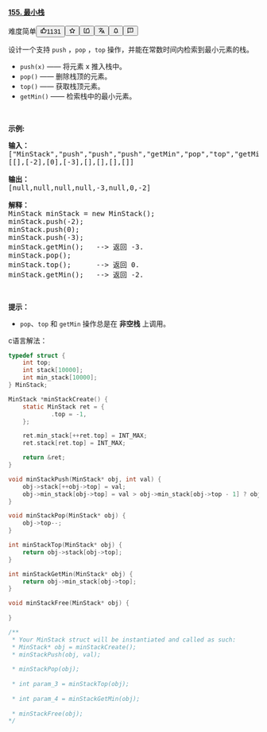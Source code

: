 <div class="description__2b0C"><div data-show-mask="false" class="css-xfm0cl-Container eugt34i0"><h4 data-cypress="QuestionTitle" class="css-10c1h40-Title eugt34i1"><a href="/problems/min-stack/">155. 最小栈</a></h4><div class="css-1e1vffy-Tools e1o5n5iy0"><span data-small-spacing="true" class="css-1p5igso-Difficulty e1o5n5iy1">难度</span><span data-degree="easy" class="css-1p5igso-Difficulty e1o5n5iy1">简单</span><button class="css-nabodd-Button e167268t1"><svg viewBox="0 0 24 24" width="1em" height="1em" class="css-1lc17o4-icon"><path fill-rule="evenodd" d="M7 19v-8H4v8h3zM7 9c0-.55.22-1.05.58-1.41L14.17 1l1.06 1.05c.27.27.44.65.44 1.06l-.03.32L14.69 8H21c1.1 0 2 .9 2 2v2c0 .26-.05.5-.14.73l-3.02 7.05C19.54 20.5 18.83 21 18 21H4a2 2 0 01-2-2v-8a2 2 0 012-2h3zm2 0v10h9l3-7v-2h-9l1.34-5.34L9 9z"></path></svg><span>1131</span></button><button class=" css-11hfr6f-Button e167268t1"><svg xmlns="http://www.w3.org/2000/svg" viewBox="0 0 24 24" width="1em" height="1em" fill="currentColor" class="css-1rhb60f-Svg ea8ky5j0"><path fill-rule="evenodd" d="M15.392 8.23l5.695.832a.942.942 0 01.521 1.607l-4.12 4.013.972 5.67a.942.942 0 01-1.367.993L12 18.667l-5.093 2.678a.942.942 0 01-1.367-.993l.972-5.67-4.12-4.013a.942.942 0 01.52-1.607l5.696-.833 2.547-5.16a.942.942 0 011.69 0l2.547 5.16zm-1.329 1.826L12 5.876l-2.063 4.18-4.615.675 3.34 3.252-.789 4.594L12 16.407l4.127 2.17-.788-4.594 3.34-3.252-4.616-.675z" clip-rule="evenodd"></path></svg></button><button class=" css-11hfr6f-Button e167268t1"><svg viewBox="0 0 24 24" width="1em" height="1em" class="css-1lc17o4-icon"><path fill-rule="evenodd" d="M17 5V2l5 5h-9a2 2 0 00-2 2v8H9V9a4 4 0 014-4h4zm3 14V9h2v10a2 2 0 01-2 2H4a2 2 0 01-2-2V5a2 2 0 012-2h3v2H4v14h16z"></path></svg></button><button class="css-11hfr6f-Button e167268t1"><svg viewBox="0 0 24 24" width="1em" height="1em" class="css-1lc17o4-icon"><path fill-rule="evenodd" d="M12.87 15.07l-2.54-2.51.03-.03A17.52 17.52 0 0014.07 6H17V4h-7V2H8v2H1v1.99h11.17C11.5 7.92 10.44 9.75 9 11.35 8.07 10.32 7.3 9.19 6.69 8h-2c.73 1.63 1.73 3.17 2.98 4.56l-5.09 5.02L4 19l5-5 3.11 3.11.76-2.04zM18.5 10h-2L12 22h2l1.12-3h4.75L21 22h2l-4.5-12zm-2.62 7l1.62-4.33L19.12 17h-3.24z"></path></svg></button><button class="css-11hfr6f-Button e167268t1"><svg viewBox="0 0 24 24" width="1em" height="1em" class="css-1lc17o4-icon"><path fill-rule="evenodd" d="M12 22c-1.1 0-2-.9-2-2h4c0 1.1-.9 2-2 2zm6-6l2 2v1H4v-1l2-2v-5c0-3.08 1.64-5.64 4.5-6.32V4c0-.83.67-1.5 1.5-1.5s1.5.67 1.5 1.5v.68C16.37 5.36 18 7.93 18 11v5zm-2 1v-6c0-2.48-1.51-4.5-4-4.5S8 8.52 8 11v6h8z"></path></svg></button><button class="css-11hfr6f-Button e167268t1"><svg viewBox="0 0 24 24" width="1em" height="1em" class="css-1lc17o4-icon"><path fill-rule="evenodd" d="M20 2H4c-1.1 0-1.99.9-1.99 2L2 22l4-4h14c1.1 0 2-.9 2-2V4c0-1.1-.9-2-2-2zm0 14H5.17l-.59.59-.58.58V4h16v12zm-9-4h2v2h-2v-2zm0-6h2v4h-2V6z"></path></svg></button></div></div><div class="css-1a7yjpy-ZoomWrapper e13l6k8o9"><div class="content__1Y2H"><div class="notranslate"><p>设计一个支持 <code>push</code> ，<code>pop</code> ，<code>top</code> 操作，并能在常数时间内检索到最小元素的栈。</p>

<ul>
	<li><code>push(x)</code> —— 将元素 x 推入栈中。</li>
	<li><code>pop()</code>&nbsp;—— 删除栈顶的元素。</li>
	<li><code>top()</code>&nbsp;—— 获取栈顶元素。</li>
	<li><code>getMin()</code> —— 检索栈中的最小元素。</li>
</ul>

<p>&nbsp;</p>

<p><strong>示例:</strong></p>

<pre><strong>输入：</strong>
["MinStack","push","push","push","getMin","pop","top","getMin"]
[[],[-2],[0],[-3],[],[],[],[]]

<strong>输出：</strong>
[null,null,null,null,-3,null,0,-2]

<strong>解释：</strong>
MinStack minStack = new MinStack();
minStack.push(-2);
minStack.push(0);
minStack.push(-3);
minStack.getMin();   --&gt; 返回 -3.
minStack.pop();
minStack.top();      --&gt; 返回 0.
minStack.getMin();   --&gt; 返回 -2.
</pre>

<p>&nbsp;</p>

<p><strong>提示：</strong></p>

<ul>
	<li><code>pop</code>、<code>top</code> 和 <code>getMin</code> 操作总是在 <strong>非空栈</strong> 上调用。</li>
</ul>


c语言解法：

```c
typedef struct {
    int top;
    int stack[10000];
    int min_stack[10000];
} MinStack;

MinStack *minStackCreate() {
    static MinStack ret = {
            .top = -1,
    };

    ret.min_stack[++ret.top] = INT_MAX;
    ret.stack[ret.top] = INT_MAX;

    return &ret;
}

void minStackPush(MinStack* obj, int val) {
    obj->stack[++obj->top] = val;
    obj->min_stack[obj->top] = val > obj->min_stack[obj->top - 1] ? obj->min_stack[obj->top - 1]: val;
}

void minStackPop(MinStack* obj) {
    obj->top--;
}

int minStackTop(MinStack* obj) {
    return obj->stack[obj->top];
}

int minStackGetMin(MinStack* obj) {
    return obj->min_stack[obj->top];
}

void minStackFree(MinStack* obj) {
    
}

/**
 * Your MinStack struct will be instantiated and called as such:
 * MinStack* obj = minStackCreate();
 * minStackPush(obj, val);
 
 * minStackPop(obj);
 
 * int param_3 = minStackTop(obj);
 
 * int param_4 = minStackGetMin(obj);
 
 * minStackFree(obj);
*/
```

